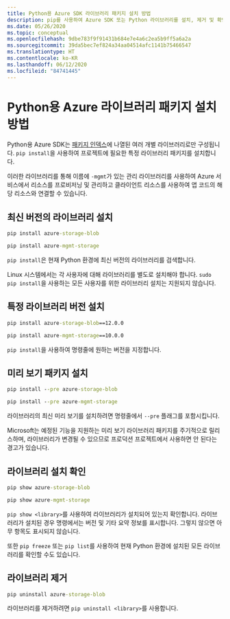 ```yaml
---
title: Python용 Azure SDK 라이브러리 패키지 설치 방법
description: pip를 사용하여 Azure SDK 또는 Python 라이브러리를 설치, 제거 및 확인하는 방법입니다. 특정 버전 및 미리 보기 패키지 설치에 대한 세부 정보가 포함되어 있습니다.
ms.date: 05/26/2020
ms.topic: conceptual
ms.openlocfilehash: 9dbe783f9f91431b684e7e4a6c2ea5b9ff5a6a2a
ms.sourcegitcommit: 39da5bec7ef824a34aa04514afc1141b75466547
ms.translationtype: HT
ms.contentlocale: ko-KR
ms.lasthandoff: 06/12/2020
ms.locfileid: "84741445"
---
```

# <a name="how-to-install-azure-library-packages-for-python"></a>Python용 Azure 라이브러리 패키지 설치 방법

Python용 Azure SDK는 [패키지 인덱스](azure-sdk-library-package-index.md)에 나열된 여러 개별 라이브러리로만 구성됩니다. `pip install`을 사용하여 프로젝트에 필요한 특정 라이브러리 패키지를 설치합니다.

이러한 라이브러리를 통해 이름에 `-mgmt`가 있는 관리 라이브러리를 사용하여 Azure 서비스에서 리소스를 프로비저닝 및 관리하고 클라이언트 리소스를 사용하여 앱 코드의 해당 리소스와 연결할 수 있습니다.

## <a name="install-the-latest-version-of-a-library"></a>최신 버전의 라이브러리 설치

```cmd
pip install azure-storage-blob
```

```cmd
pip install azure-mgmt-storage
```

`pip install`은 현재 Python 환경에 최신 버전의 라이브러리를 검색합니다.

Linux 시스템에서는 각 사용자에 대해 라이브러리를 별도로 설치해야 합니다. `sudo pip install`을 사용하는 모든 사용자를 위한 라이브러리 설치는 지원되지 않습니다.

## <a name="install-specific-library-versions"></a>특정 라이브러리 버전 설치

```cmd
pip install azure-storage-blob==12.0.0
```

```cmd
pip install azure-mgmt-storage==10.0.0
```

`pip install`을 사용하여 명령줄에 원하는 버전을 지정합니다.

## <a name="install-preview-packages"></a>미리 보기 패키지 설치

```cmd
pip install --pre azure-storage-blob
```

```cmd
pip install --pre azure-mgmt-storage
```

라이브러리의 최신 미리 보기를 설치하려면 명령줄에서 `--pre` 플래그를 포함시킵니다.

Microsoft는 예정된 기능을 지원하는 미리 보기 라이브러리 패키지를 주기적으로 릴리스하며, 라이브러리가 변경될 수 있으므로 프로덕션 프로젝트에서 사용하면 안 된다는 경고가 있습니다.

## <a name="verify-a-library-installation"></a>라이브러리 설치 확인

```cmd
pip show azure-storage-blob
```

```cmd
pip show azure-mgmt-storage
```

`pip show <library>`를 사용하여 라이브러리가 설치되어 있는지 확인합니다. 라이브러리가 설치된 경우 명령에서는 버전 및 기타 요약 정보를 표시합니다. 그렇지 않으면 아무 항목도 표시되지 않습니다.

또한 `pip freeze` 또는 `pip list`를 사용하여 현재 Python 환경에 설치된 모든 라이브러리를 확인할 수도 있습니다.

## <a name="uninstall-a-library"></a>라이브러리 제거

```cmd
pip uninstall azure-storage-blob
```

라이브러리를 제거하려면 `pip uninstall <library>`를 사용합니다.

